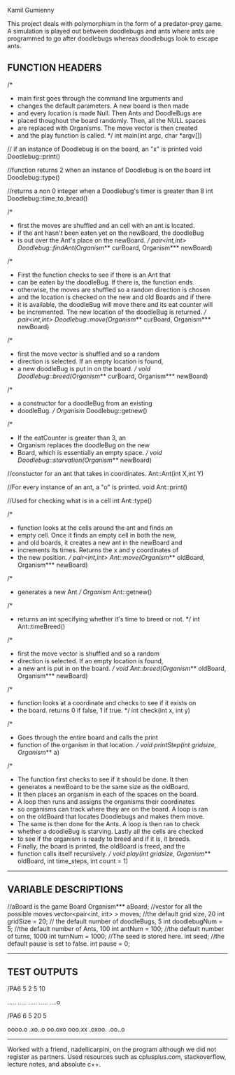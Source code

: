 Kamil Gumienny  

This project deals with polymorphism in the form of a predator-prey game. A simulation is played out between doodlebugs and ants where ants are programmed to go after doodlebugs whereas doodlebugs look to escape ants. 

FUNCTION HEADERS
-----------------------------------------------
/*
 * main first goes through the command line arguments and
 * changes the default parameters. A new board is then made
 * and every location is made Null. Then Ants and DoodleBugs are
 * placed thoughout the board randomly. Then, all the NULL spaces
 * are replaced with Organisms. The move vector is then created
 * and the play function is called.
 */
int main(int argc, char *argv[])

// if an instance of Doodlebug is on the board, an "x" is printed
void Doodlebug::print()

//function returns 2 when an instance of Doodlebug is on the board
int Doodlebug::type()

//returns a non 0 integer when a Doodlebug's timer is greater than 8
int Doodlebug::time_to_bread()

/*
 * first the moves are shuffled and an cell with an ant is located.
 * if the ant hasn't been eaten yet on the newBoard, the doodleBug
 * is out over the Ant's place on the newBoard.
 */
pair<int,int> Doodlebug::findAnt(Organism*** curBoard, Organism*** newBoard)

/*
 * First the function checks to see if there is an Ant that
 * can be eaten by the doodleBug. If there is, the function ends.
 * otherwise, the moves are shuffled so a random direction is chosen
 * and the location is checked on the new and old Boards and if there
 * it is available, the doodleBug will move there and its eat counter will
 * be incremented. The new location of the doodleBug is returned.
 */
pair<int,int> Doodlebug::move(Organism*** curBoard, Organism*** newBoard)

/*
 * first the move vector is shuffled and so a random
 * direction is selected. If an empty location is found,
 * a new doodleBug is put in on the board.
 */
void Doodlebug::breed(Organism*** curBoard, Organism*** newBoard)

/*
 * a constructor for a doodleBug from an existing
 * doodleBug.
 */
Organism* Doodlebug::getnew()

/*
 * If the eatCounter is greater than 3, an
 * Organism replaces the doodleBug on the new
 * Board, which is essentially an empty space.
 */
void Doodlebug::starvation(Organism*** newBoard)

//constuctor for an ant that takes in coordinates.
Ant::Ant(int X,int Y)

//For every instance of an ant, a "o" is printed.
void Ant::print()

//Used for checking what is in a cell
int Ant::type()

/*
 * function looks at the cells around the ant and finds an
 * empty cell. Once it finds an empty cell in both the new,
 * and old boards, it creates a new ant in the newBoard and
 * increments its times. Returns the x and y coordinates of
 * the new position.
 */
pair<int,int> Ant::move(Organism*** oldBoard, Organism*** newBoard)

/*
 * generates a new Ant
 */
Organism* Ant::getnew()

/*
 * returns an int specifying whether it's time to breed or not.
 */
int Ant::timeBreed()

/*
 * first the move vector is shuffled and so a random
 * direction is selected. If an empty location is found,
 * a new ant is put in on the board.
 */
void Ant::breed(Organism*** oldBoard, Organism*** newBoard)

/*
 * function looks at a coordinate and checks to see if it exists on
 * the board. returns 0 if false, 1 if true.
 */
int check(int x, int y)

/*
 * Goes through the entire board and calls the print
 * function of the organism in that location.
 */
void printStep(int gridsize, Organism*** a)

/*
 * The function first checks to see if it should be done. It then
 * generates a newBoard to be the same size as the oldBoard.
 * It then places an organism in each of the spaces on the board.
 * A loop then runs and assigns the organisms their coordinates
 * so organisms can track where they are on the board. A loop is ran
 * on the oldBoard that locates Doodlebugs and makes them move.
 * The same is then done for the Ants. A loop is then ran to check
 * whether a doodleBug is starving. Lastly all the cells are checked
 * to see if the organism is ready to breed and if it is, it breeds.
 * Finally, the board is printed, the oldBoard is freed, and the
 * function calls itself recursively.
 */
void play(int gridsize, Organism*** oldBoard, int time_steps, int count = 1)
-----------------------------------------------

VARIABLE DESCRIPTIONS
-----------------------------------------------
//aBoard is the game Board
Organism*** aBoard;
//vestor for all the possible moves
vector<pair<int, int> > moves;
//the default grid size, 20
int gridSize = 20;
// the default number of doodleBugs, 5
int doodlebugNum = 5;
//the default number of Ants, 100
int antNum = 100;
//the default number of turns, 1000
int turnNum = 1000;
//The seed is stored here.
int seed;
//the default pause is set to false.
int pause = 0;

-----------------------------------------------

TEST OUTPUTS
-----------------------------------------------

/PA6 5 2 5 10

.....
.....
.....
.....
....o

/PA6 6 5 20 5

oooo.o
.xo..o
oo.oxo
ooo.xx
.oxoo.
.oo..o

-----------------------------------------------

Worked with a friend, nadellicarpini, on the program although we did not register as partners.
Used resources such as cplusplus.com, stackoverflow, lecture notes, and absolute c++.
